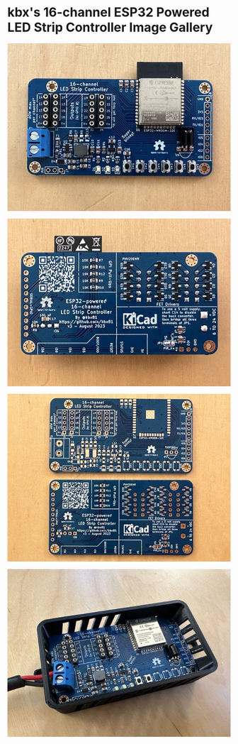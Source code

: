# kbx's 16-channel ESP32 Powered LED Strip Controller Image Gallery

[![kbxLEDController-16ch PCB](images/board_top_small.jpeg "kbxLEDController-16ch PCB")](images/board_top.jpeg)

[![kbxLEDController-16ch PCB](images/board_bottom_small.jpeg "kbxLEDController-16ch PCB")](images/board_bottom.jpeg)

[![kbxLEDController-16ch PCB](images/boards_small.jpeg "kbxLEDController-16ch PCB")](images/boards.jpeg)

[![kbxLEDController-16ch PCB](images/board_enclosure_small.jpeg "kbxLEDController-16ch PCB")](images/board_enclosure.jpeg)
